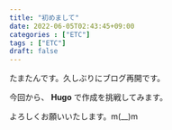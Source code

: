```yaml
---
title: "初めまして"
date: 2022-06-05T02:43:45+09:00
categories : ["ETC"]
tags : ["ETC"]
draft: false
---
```



たまたんです。久しぶりにブログ再開です。


今回から、 **Hugo** で作成を挑戦してみます。


よろしくお願いいたします。m(__)m


